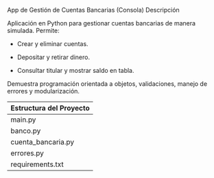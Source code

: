App de Gestión de Cuentas Bancarias (Consola)
Descripción

Aplicación en Python para gestionar cuentas bancarias de manera simulada. Permite:

* Crear y eliminar cuentas.

* Depositar y retirar dinero.

* Consultar titular y mostrar saldo en tabla.

Demuestra programación orientada a objetos, validaciones, manejo de errores y modularización.


| **Estructura del Proyecto**        |
|------------------------------------|
| main.py                            | 
| banco.py                           | 
| cuenta_bancaria.py                 | 
| errores.py                         |
| requirements.txt                   |
